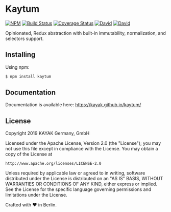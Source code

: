 # Kaytum

[![NPM](https://img.shields.io/npm/v/kaytum.svg)](https://www.npmjs.com/package/kaytum)
[![Build Status](https://travis-ci.org/kayak/kaytum.png?branch=master)](https://travis-ci.org/kayak/kaytum)
[![Coverage Status](https://coveralls.io/repos/github/kayak/kaytum/badge.svg)](https://coveralls.io/github/kayak/kaytum)
[![David](https://img.shields.io/david/kayak/kaytum.svg)](https://david-dm.org/kayak/kaytum)
[![David](https://img.shields.io/david/dev/kayak/kaytum.svg)](https://david-dm.org/kayak/kaytum)

Opinionated, Redux abstraction with built-in immutability, normalization, and selectors support.

## Installing

Using npm:

```bash
$ npm install kaytum
```

## Documentation

Documentation is available here: https://kayak.github.io/kaytum/

## License

Copyright 2019 KAYAK Germany, GmbH

Licensed under the Apache License, Version 2.0 (the "License");
you may not use this file except in compliance with the License.
You may obtain a copy of the License at

    http://www.apache.org/licenses/LICENSE-2.0

Unless required by applicable law or agreed to in writing, software
distributed under the License is distributed on an "AS IS" BASIS,
WITHOUT WARRANTIES OR CONDITIONS OF ANY KIND, either express or implied.
See the License for the specific language governing permissions and
limitations under the License.

Crafted with ♥ in Berlin.
